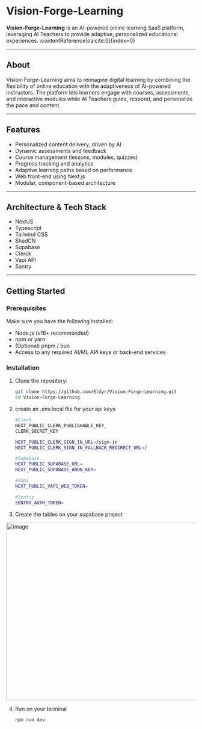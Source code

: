# Vision-Forge-Learning

**Vision-Forge-Learning** is an AI-powered online learning SaaS platform, leveraging AI Teachers to provide adaptive, personalized educational experiences. :contentReference[oaicite:0]{index=0} 

---

## About

Vision-Forge-Learning aims to reimagine digital learning by combining the flexibility of online education with the adaptiveness of AI-powered instructors. The platform lets learners engage with courses, assessments, and interactive modules while AI Teachers guide, respond, and personalize the pace and content.

---

## Features

- Personalized content delivery, driven by AI  
- Dynamic assessments and feedback  
- Course management (lessons, modules, quizzes)  
- Progress tracking and analytics  
- Adaptive learning paths based on performance  
- Web front-end using Next.js  
- Modular, component-based architecture  

---

## Architecture & Tech Stack
- NextJS
- Typescript
- Tailwind CSS
- ShadCN
- Supabase
- Clerck
- Vapi API
- Santry

---

## Getting Started

### Prerequisites

Make sure you have the following installed:

- Node.js (v16+ recommended)  
- npm or yarn  
- (Optional) pnpm / bun  
- Access to any required AI/ML API keys or back-end services  

### Installation

1. Clone the repository:

   ```bash
   git clone https://github.com/Eldyr/Vision-Forge-Learning.git
   cd Vision-Forge-Learning

2. create an .env.local file for your api keys 

   ```bash
   #Clerk
   NEXT_PUBLIC_CLERK_PUBLISHABLE_KEY_
   CLERK_SECRET_KEY
   
   NEXT_PUBLIC_CLERK_SIGN_IN_URL=/sign-in
   NEXT_PUBLIC_CLERK_SIGN_IN_FALLBACK_REDIRECT_URL=/
   
   #Supabase
   NEXT_PUBLIC_SUPABASE_URL=
   NEXT_PUBLIC_SUPABASE_ANON_KEY=
   
   #Vapi 
   NEXT_PUBLIC_VAPI_WEB_TOKEN=
   
   #Sentry
   SENTRY_AUTH_TOKEN=


3. Create the tables on your supabase project
<img width="731" height="472" alt="image" src="https://github.com/user-attachments/assets/2a370dfc-f78a-447a-a766-72eed40c25b2" />


4. Run on your terminal
   ```bash
   npm run dev
   
